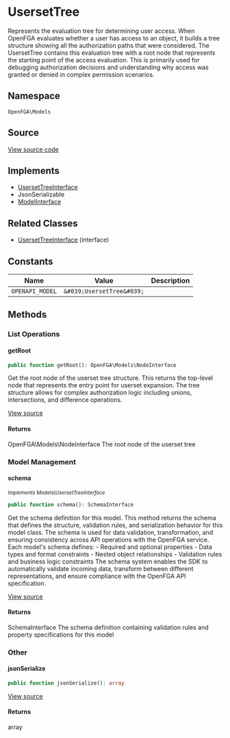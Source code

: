 # UsersetTree

Represents the evaluation tree for determining user access. When OpenFGA evaluates whether a user has access to an object, it builds a tree structure showing all the authorization paths that were considered. The UsersetTree contains this evaluation tree with a root node that represents the starting point of the access evaluation. This is primarily used for debugging authorization decisions and understanding why access was granted or denied in complex permission scenarios.

## Namespace
`OpenFGA\Models`

## Source
[View source code](https://github.com/evansims/openfga-php/blob/main/src/Models/UsersetTree.php)

## Implements
* [UsersetTreeInterface](UsersetTreeInterface.md)
* JsonSerializable
* [ModelInterface](ModelInterface.md)

## Related Classes
* [UsersetTreeInterface](Models/UsersetTreeInterface.md) (interface)

## Constants
| Name | Value | Description |
|------|-------|-------------|
| `OPENAPI_MODEL` | `&#039;UsersetTree&#039;` |  |


## Methods

                                                                        
### List Operations
#### getRoot


```php
public function getRoot(): OpenFGA\Models\NodeInterface
```

Get the root node of the userset tree structure. This returns the top-level node that represents the entry point for userset expansion. The tree structure allows for complex authorization logic including unions, intersections, and difference operations.

[View source](https://github.com/evansims/openfga-php/blob/main/src/Models/UsersetTree.php#L53)


#### Returns
OpenFGA\Models\NodeInterface
 The root node of the userset tree

### Model Management
#### schema

*<small>Implements Models\UsersetTreeInterface</small>*  

```php
public function schema(): SchemaInterface
```

Get the schema definition for this model. This method returns the schema that defines the structure, validation rules, and serialization behavior for this model class. The schema is used for data validation, transformation, and ensuring consistency across API operations with the OpenFGA service. Each model&#039;s schema defines: - Required and optional properties - Data types and format constraints - Nested object relationships - Validation rules and business logic constraints The schema system enables the SDK to automatically validate incoming data, transform between different representations, and ensure compliance with the OpenFGA API specification.

[View source](https://github.com/evansims/openfga-php/blob/main/src/Models/ModelInterface.php#L52)


#### Returns
SchemaInterface
 The schema definition containing validation rules and property specifications for this model

### Other
#### jsonSerialize


```php
public function jsonSerialize(): array
```


[View source](https://github.com/evansims/openfga-php/blob/main/src/Models/UsersetTree.php#L62)


#### Returns
array

